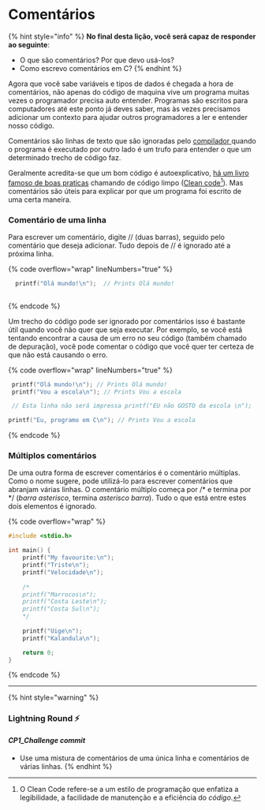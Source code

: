 # Comentários

{% hint style="info" %}
**No final desta lição, você será capaz de responder ao seguinte**:

* O que são comentários? Por que devo usá-los?
* Como escrevo comentários em C?
{% endhint %}

Agora que você sabe variáveis e tipos de dados é chegada a hora de comentários, não apenas do código de maquina vive um programa muitas vezes o programador precisa auto entender. Programas são escritos para computadores até este ponto já deves saber, mas às vezes precisamos adicionar um contexto para ajudar outros programadores a ler e entender nosso código.

Comentários são linhas de texto que são ignoradas pelo [compilador ](ciclo-de-desenvolvimento.md#id-3.-compilacao)quando o programa é executado por outro lado é um trufo para entender o que um determinado trecho de código faz.

Geralmente acredita-se que um bom código é autoexplicativo, [há um livro famoso de boas praticas](https://www.amazon.com.br/C%C3%B3digo-limpo-Robert-C-Martin/dp/8576082675) chamando de código limpo ([Clean code](#user-content-fn-1)[^1]). Mas comentários são úteis para explicar por que um programa foi escrito de uma certa maneira.

### Comentário de uma linha

Para escrever um comentário, digite // (duas barras), seguido pelo comentário que deseja adicionar. Tudo depois de // é ignorado até a próxima linha.

{% code overflow="wrap" lineNumbers="true" %}
```c
  printf("Olá mundo!\n");  // Prints Olá mundo!
  
```
{% endcode %}

Um trecho do código pode ser ignorado por comentários isso é bastante útil quando você não quer que seja executar. Por exemplo, se você está tentando encontrar a causa de um erro no seu código (também chamado de depuração), você pode comentar o código que você quer ter certeza de que não está causando o erro.

{% code overflow="wrap" lineNumbers="true" %}
```c
 printf("Olá mundo!\n"); // Prints Olá mundo!
 printf("Vou a escola\n"); // Prints Vou a escola

 // Esta linha não será impressa printf("EU não GOSTO da escola \n");

printf("Eu, programo em C\n"); // Prints Vou a escola
```
{% endcode %}

### Múltiplos comentários

De uma outra forma de escrever comentários é o comentário múltiplas. Como o nome sugere, pode utilizá-lo para escrever comentários que abranjam várias linhas. O comentário múltiplo começa por /\* e termina por \*/ (_barra asterisco_, termina _asterisco barra_). Tudo o que está entre estes dois elementos é ignorado.

{% code overflow="wrap" %}
```c
#include <stdio.h>

int main() {
    printf("My favourite:\n");
    printf("Triste\n");
    printf("Velocidade\n");
    
    /*
    printf("Marrocos\n");
    printf("Costa Leste\n");
    printf("Costa Sul\n");
    */
    
    printf("Uige\n");
    printf("Kalandula\n");

    return 0;
}
```
{% endcode %}

***



{% hint style="warning" %}
### Lightning Round ⚡️

#### _CP1\_Challenge commit_

* Use uma mistura de comentários de uma única linha e comentários de várias linhas.
{% endhint %}

[^1]: &#x20;O Clean Code refere-se a um estilo de programação que enfatiza a legibilidade, a facilidade de manutenção e a eficiência do _código_.
